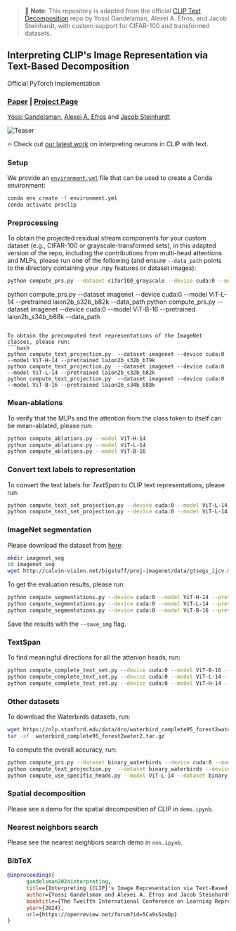 > 📘 **Note**: This repository is adapted from the official [CLIP Text Decomposition](https://github.com/yossigandelsman/clip_text_span) repo by Yossi Gandelsman, Alexei A. Efros, and Jacob Steinhardt, with custom support for CIFAR-100 and transformed datasets.

## Interpreting CLIP's Image Representation via Text-Based Decomposition
Official PyTorch Implementation

### [Paper](https://arxiv.org/abs/2310.05916) | [Project Page](https://yossigandelsman.github.io/clip_decomposition/)

[Yossi Gandelsman](https://yossigandelsman.github.io/), [Alexei A. Efros](https://people.eecs.berkeley.edu/~efros/) and [Jacob Steinhardt](https://jsteinhardt.stat.berkeley.edu/)

![Teaser](images/teaser.png)

🔥 Check out [our latest work](https://yossigandelsman.github.io/clip_neurons/) on interpreting neurons in CLIP with text.

### Setup
We provide an [`environment.yml`](environment.yml) file that can be used to create a Conda environment:

```bash
conda env create -f environment.yml
conda activate prsclip
```
### Preprocessing
To obtain the projected residual stream components for your custom dataset (e.g., CIFAR-100 or grayscale-transformed sets), in this adapted version of the repo, including the contributions from multi-head attentions and MLPs, please run one of the following (and ensure `--data_path` points to the directory containing your .npy features or dataset images):

```bash
python compute_prs.py --dataset cifar100_grayscale --device cuda:0 --model ViT-B-16 --pretrained laion2b_s34b_b88k --data_path ./data/cifar100_grayscale
```
python compute_prs.py --dataset imagenet --device cuda:0 --model ViT-L-14 --pretrained laion2b_s32b_b82k --data_path <PATH>
python compute_prs.py --dataset imagenet --device cuda:0 --model ViT-B-16 --pretrained laion2b_s34b_b88k --data_path <PATH>
```

To obtain the precomputed text representations of the ImageNet classes, please run:
```bash
python compute_text_projection.py  --dataset imagenet --device cuda:0 --model ViT-H-14 --pretrained laion2b_s32b_b79k
python compute_text_projection.py  --dataset imagenet --device cuda:0 --model ViT-L-14 --pretrained laion2b_s32b_b82k
python compute_text_projection.py  --dataset imagenet --device cuda:0 --model ViT-B-16 --pretrained laion2b_s34b_b88k
```

### Mean-ablations
To verify that the MLPs and the attention from the class token to itself can be mean-ablated, please run:

```bash
python compute_ablations.py --model ViT-H-14
python compute_ablations.py --model ViT-L-14
python compute_ablations.py --model ViT-B-16
```

### Convert text labels to representation 
To convert the text labels for <i>TextSpan</i> to CLIP text representations, please run:

```bash
python compute_text_set_projection.py --device cuda:0 --model ViT-L-14 --pretrained laion2b_s32b_b82k --data_path text_descriptions/google_3498_english.txt
python compute_text_set_projection.py --device cuda:0 --model ViT-L-14 --pretrained laion2b_s32b_b82k --data_path text_descriptions/image_descriptions_general.txt
```

### ImageNet segmentation
Please download the dataset from [here](http://calvin-vision.net/bigstuff/proj-imagenet/data/gtsegs_ijcv.mat):

```bash
mkdir imagenet_seg
cd imagenet_seg
wget http://calvin-vision.net/bigstuff/proj-imagenet/data/gtsegs_ijcv.mat
```

To get the evaluation results, please run:

```bash
python compute_segmentations.py --device cuda:0 --model ViT-H-14 --pretrained laion2b_s32b_b79k --data_path imagenet_seg/gtsegs_ijcv.mat --save_img
python compute_segmentations.py --device cuda:0 --model ViT-L-14 --pretrained laion2b_s32b_b82k --data_path imagenet_seg/gtsegs_ijcv.mat --save_img
python compute_segmentations.py --device cuda:0 --model ViT-B-16 --pretrained laion2b_s34b_b88k --data_path imagenet_seg/gtsegs_ijcv.mat --save_img
```
Save the results with the `--save_img` flag.


### TextSpan

To find meaningful directions for all the attenion heads, run:
```bash
python compute_complete_text_set.py --device cuda:0 --model ViT-B-16 --texts_per_head 20 --num_of_last_layers 4 --text_descriptions image_descriptions_general
python compute_complete_text_set.py --device cuda:0 --model ViT-L-14 --texts_per_head 20 --num_of_last_layers 4 --text_descriptions image_descriptions_general
python compute_complete_text_set.py --device cuda:0 --model ViT-H-14 --texts_per_head 20 --num_of_last_layers 4 --text_descriptions image_descriptions_general
```

### Other datasets
To download the Waterbirds datasets, run:
```bash
wget https://nlp.stanford.edu/data/dro/waterbird_complete95_forest2water2.tar.gz
tar -xf  waterbird_complete95_forest2water2.tar.gz
```
To compute the overall accuracy, run:
```bash
python compute_prs.py --dataset binary_waterbirds --device cuda:0 --model ViT-L-14 --pretrained laion2b_s32b_b82k --data_path <PATH>
python compute_text_projection.py  --dataset binary_waterbirds --device cuda:0 --model ViT-L-14 --pretrained laion2b_s32b_b82k
python compute_use_specific_heads.py --model ViT-L-14 --dataset binary_waterbirds 
```

### Spatial decomposition
Please see a demo for the spatial decomposition of CLIP in `demo.ipynb`. 


### Nearest neighbors search
Please see the nearest neighbors search demo in `nns.ipynb`.

### BibTeX

```bibtex
@inproceedings{
      gandelsman2024interpreting,
      title={Interpreting {CLIP}'s Image Representation via Text-Based Decomposition},
      author={Yossi Gandelsman and Alexei A. Efros and Jacob Steinhardt},
      booktitle={The Twelfth International Conference on Learning Representations},
      year={2024},
      url={https://openreview.net/forum?id=5Ca9sSzuDp}
}
```
